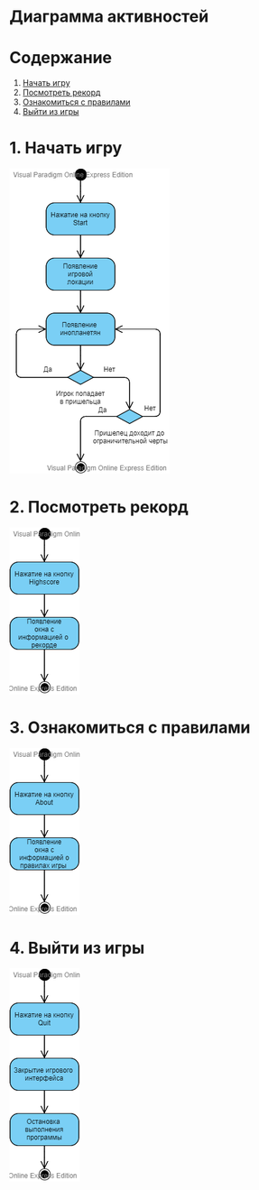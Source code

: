# Диаграмма активностей

# Содержание
1. [Начать игру](#1)  
2. [Посмотреть рекорд](#2)  
3. [Ознакомиться с правилами](#3)
4. [Выйти из игры](#4)

<a name="1"/>

# 1. Начать игру 
![Acitvity diagram 1](https://github.com/A7exG0/tritpo_labs/blob/main/Images/Diagrams/Activity1.png)

<a name="2"/>

# 2. Посмотреть рекорд
![Acitvity diagram 2](https://github.com/A7exG0/tritpo_labs/blob/main/Images/Diagrams/Activity2.png)

<a name="3"/>

# 3. Ознакомиться с правилами 
![Acitvity diagram 3](https://github.com/A7exG0/tritpo_labs/blob/main/Images/Diagrams/Activity3.png)

<a name="4"/>

# 4. Выйти из игры
![Acitvity diagram 4](https://github.com/A7exG0/tritpo_labs/blob/main/Images/Diagrams/Activity4.png)

